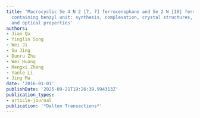 ```yaml
---
title: 'Macrocyclic Se 4 N 2 [7, 7] ferrocenophane and Se 2 N [10] ferrocenophane
  containing benzyl unit: synthesis, complexation, crystal structures, electrochemical
  and optical properties'
authors:
- Jian Qu
- Yinglin Song
- Wei Ji
- Su Jing
- Dunru Zhu
- Wei Huang
- Mengxi Zheng
- Yanle Li
- Jing Ma
date: '2016-01-01'
publishDate: '2025-09-21T19:26:39.994313Z'
publication_types:
- article-journal
publication: '*Dalton Transactions*'
---
```

